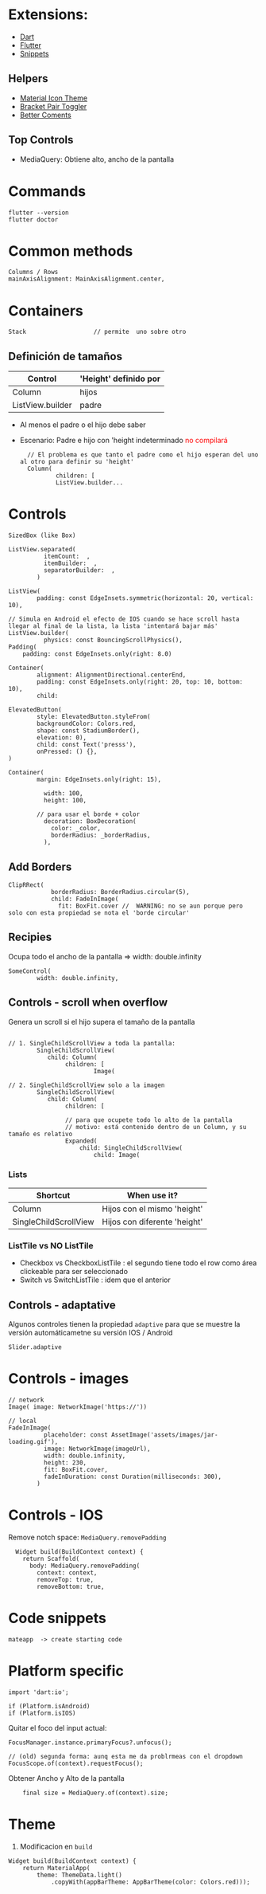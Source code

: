 

# Extensions:
- [Dart](https://marketplace.visualstudio.com/items?itemName=Dart-Code.dart-code)
- [Flutter](https://marketplace.visualstudio.com/items?itemName=Dart-Code.flutter)
- [Snippets](https://marketplace.visualstudio.com/items?itemName=Nash.awesome-flutter-snippets)

## Helpers
- [Material Icon Theme](https://marketplace.visualstudio.com/items?itemName=PKief.material-icon-theme)
- [Bracket Pair Toggler](https://marketplace.visualstudio.com/items?itemName=dzhavat.bracket-pair-toggler)
- [Better Coments](https://marketplace.visualstudio.com/items?itemName=aaron-bond.better-comments)

## Top Controls
- MediaQuery: Obtiene alto, ancho de la pantalla
# Commands
```
flutter --version
flutter doctor
```

# Common methods

```
Columns / Rows
mainAxisAlignment: MainAxisAlignment.center,
```
# Containers
```
Stack                   // permite  uno sobre otro
```
## Definición de tamaños
| Control          | 'Height' definido por |
|------------------|-----------------------|
| Column           | hijos                 |
| ListView.builder | padre                 |

- Al menos el padre o el hijo debe saber 
- Escenario: Padre e hijo con 'height indeterminado  <span style="color:red">no compilará</span>

         
        // El problema es que tanto el padre como el hijo esperan del uno al otro para definir su 'height'
        Column(
                children: [
                ListView.builder...
         

# Controls
```
SizedBox (like Box)

ListView.separated(
          itemCount:  ,
          itemBuilder:  ,
          separatorBuilder:  ,
        )

ListView(
        padding: const EdgeInsets.symmetric(horizontal: 20, vertical: 10),

// Simula en Android el efecto de IOS cuando se hace scroll hasta llegar al final de la lista, la lista 'intentará bajar más' 
ListView.builder(
          physics: const BouncingScrollPhysics(),
Padding(
    padding: const EdgeInsets.only(right: 8.0)
    
Container(
        alignment: AlignmentDirectional.centerEnd,
        padding: const EdgeInsets.only(right: 20, top: 10, bottom: 10),
        child:

ElevatedButton(
        style: ElevatedButton.styleFrom(
        backgroundColor: Colors.red,
        shape: const StadiumBorder(),
        elevation: 0),
        child: const Text('presss'),
        onPressed: () {},
)

Container(
        margin: EdgeInsets.only(right: 15),

          width: 100,
          height: 100,

        // para usar el borde + color
          decoration: BoxDecoration(
            color: _color,
            borderRadius: _borderRadius,
          ),

```
## Add Borders
```
ClipRRect(
            borderRadius: BorderRadius.circular(5),
            child: FadeInImage(
              fit: BoxFit.cover //  WARNING: no se aun porque pero solo con esta propiedad se nota el 'borde circular'
```
## Recipies
Ocupa todo el ancho de la pantalla => width: double.infinity
```
SomeControl(
        width: double.infinity,
```
## Controls - scroll when overflow
Genera un scroll si el hijo supera el tamaño de la pantalla
```

// 1. SingleChildScrollView a toda la pantalla:
        SingleChildScrollView(
           child: Column(
                children: [
                        Image(

// 2. SingleChildScrollView solo a la imagen
        SingleChildScrollView(
           child: Column(
                children: [

                // para que ocupete todo lo alto de la pantalla
                // motivo: está contenido dentro de un Column, y su tamaño es relativo
                Expanded(
                    child: SingleChildScrollView(
                        child: Image(
```
### Lists

| Shortcut              | When use it?                 |
|-----------------------|------------------------------|
| Column                | Hijos con el mismo 'height'  |
| SingleChildScrollView | Hijos con diferente 'height' |

### ListTile vs NO ListTile
- Checkbox vs CheckboxListTile : el segundo tiene todo el row como área clickeable para ser seleccionado
- Switch   vs SwitchListTile   : idem que el anterior

## Controls - adaptative
Algunos controles tienen la propiedad `adaptive` para que se muestre la versión automáticametne su versión IOS / Android
```
Slider.adaptive
```

# Controls - images
```
// network
Image( image: NetworkImage('https://'))

// local
FadeInImage(
          placeholder: const AssetImage('assets/images/jar-loading.gif'),
          image: NetworkImage(imageUrl),
          width: double.infinity,
          height: 230,
          fit: BoxFit.cover,
          fadeInDuration: const Duration(milliseconds: 300),
        )
```

# Controls - IOS
Remove notch space: `MediaQuery.removePadding`
```
  Widget build(BuildContext context) {
    return Scaffold(
      body: MediaQuery.removePadding(
        context: context,
        removeTop: true,
        removeBottom: true,
```
# Code snippets
```
mateapp  -> create starting code
```

# Platform specific
```
import 'dart:io';

if (Platform.isAndroid)
if (Platform.isIOS)
```

Quitar el foco del input actual:
```
FocusManager.instance.primaryFocus?.unfocus();

// (old) segunda forma: aunq esta me da problrmeas con el dropdown
FocusScope.of(context).requestFocus();
```
Obtener Ancho y Alto de la pantalla
```
    final size = MediaQuery.of(context).size;
```

# Theme
1. Modificacion en `build`
```
Widget build(BuildContext context) {
    return MaterialApp(
        theme: ThemeData.light()
            .copyWith(appBarTheme: AppBarTheme(color: Colors.red)));
```